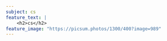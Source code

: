 ```yaml
---
subject: cs
feature_text: |
    <h2>cs</h2>
feature_image: "https://picsum.photos/1300/400?image=989"
---
```

